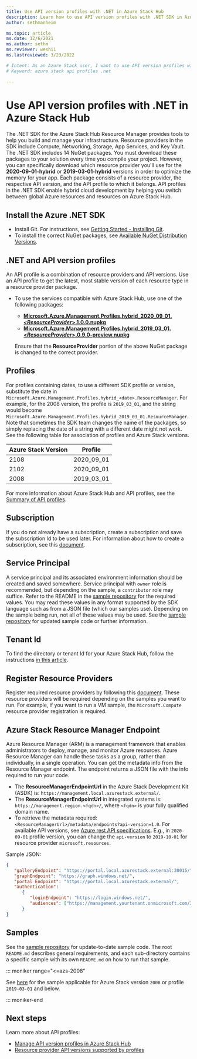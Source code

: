 ```yaml
---
title: Use API version profiles with .NET in Azure Stack Hub 
description: Learn how to use API version profiles with .NET SDK in Azure Stack Hub.
author: sethmanheim

ms.topic: article
ms.date: 12/6/2021
ms.author: sethm
ms.reviewer: weshi1
ms.lastreviewed: 3/23/2022

# Intent: As an Azure Stack user, I want to use API version profiles with .NET SDK in Azure Stack so I can benefit from the use of profiles
# Keyword: azure stack api profiles .net

---
```



# Use API version profiles with .NET in Azure Stack Hub

The .NET SDK for the Azure Stack Hub Resource Manager provides tools to help you build and manage your infrastructure. Resource providers in the SDK include Compute, Networking, Storage, App Services, and Key Vault. The .NET SDK includes 14 NuGet packages. You must download these packages to your solution every time you compile your project. However, you can specifically download which resource provider you'll use for the **2020-09-01-hybrid** or **2019-03-01-hybrid** versions in order to optimize the memory for your app. Each package consists of a resource provider, the respective API version, and the API profile to which it belongs. API profiles in the .NET SDK enable hybrid cloud development by helping you switch between global Azure resources and resources on Azure Stack Hub.

## Install the Azure .NET SDK

- Install Git. For instructions, see [Getting Started - Installing Git](https://git-scm.com/download).
- To install the correct NuGet packages, see [Available NuGet Distribution Versions](https://www.nuget.org/downloads).

## .NET and API version profiles

An API profile is a combination of resource providers and API versions. Use an API profile to get the latest, most stable version of each resource type in a resource provider package.

- To use the services compatible with Azure Stack Hub, use one of the following packages:
  - **[Microsoft.Azure.Management.Profiles.hybrid\_2020\_09\_01.<*ResourceProvider*>.1.0.0.nupkg](https://www.nuget.org/packages?q=Microsoft.Azure.Management.Profiles.hybrid_2020_09_01)**
  - **[Microsoft.Azure.Management.Profiles.hybrid\_2019\_03\_01.<*ResourceProvider*>.0.9.0-preview.nupkg](https://www.nuget.org/packages?q=Microsoft.Azure.Management.Profiles.hybrid_2019_03_01)**

  Ensure that the **ResourceProvider** portion of the above NuGet package is changed to the correct provider.

## Profiles

For profiles containing dates, to use a different SDK profile or version, substitute the date in `Microsoft.Azure.Management.Profiles.hybrid_<date>.ResourceManager`. For example, for the 2008 version, the profile is `2019_03_01`, and the string would become `Microsoft.Azure.Management.Profiles.hybrid_2019_03_01.ResourceManager`. Note that sometimes the SDK team changes the name of the packages, so simply replacing the date of a string with a different date might not work. See the following table for association of profiles and Azure Stack versions.

| Azure Stack Version | Profile |
|---------------------|---------|
|2108|2020_09_01|
|2102|2020_09_01|
|2008|2019_03_01|

For more information about Azure Stack Hub and API profiles, see the [Summary of API profiles](azure-stack-version-profiles.md).

## Subscription

If you do not already have a subscription, create a subscription and save the subscription Id to be used later. For information about how to create a subscription, see this [document](../operator/azure-stack-subscribe-plan-provision-vm.md).

## Service Principal

A service principal and its associated environment information should be created and saved somewhere. Service principal with `owner` role is recommended, but depending on the sample, a `contributor` role may suffice. Refer to the README in the [sample repository](https://github.com/Azure-Samples/Hybrid-CSharp-Samples) for the required values. You may read these values in any format supported by the SDK language such as from a JSON file (which our samples use). Depending on the sample being run, not all of these values may be used. See the [sample repository](https://github.com/Azure-Samples/Hybrid-CSharp-Samples) for updated sample code or further information.

## Tenant Id

To find the directory or tenant Id for your Azure Stack Hub, follow the instructions [in this article](./authenticate-azure-stack-hub.md#get-the-tenant-id).

## Register Resource Providers

Register required resource providers by following this [document](/azure/azure-resource-manager/management/resource-providers-and-types). These resource providers will be required depending on the samples you want to run. For example, if you want to run a VM sample, the `Microsoft.Compute` resource provider registration is required.

## Azure Stack Resource Manager Endpoint

Azure Resource Manager (ARM) is a management framework that enables administrators to deploy, manage, and monitor Azure resources. Azure Resource Manager can handle these tasks as a group, rather than individually, in a single operation. You can get the metadata info from the Resource Manager endpoint. The endpoint returns a JSON file with the info required to run your code.

- The **ResourceManagerEndpointUrl** in the Azure Stack Development Kit (ASDK) is: `https://management.local.azurestack.external/`.
- The **ResourceManagerEndpointUrl** in integrated systems is: `https://management.region.<fqdn>/`, where `<fqdn>` is your fully qualified domain name.
- To retrieve the metadata required: `<ResourceManagerUrl>/metadata/endpoints?api-version=1.0`.
For available API versions, see [Azure rest API specifications](https://github.com/Azure/azure-rest-api-specs/tree/main/profile). E.g., in `2020-09-01` profile version, you can change the `api-version` to `2019-10-01` for resource provider `microsoft.resources`.

Sample JSON:
```json
{
   "galleryEndpoint": "https://portal.local.azurestack.external:30015/",
   "graphEndpoint": "https://graph.windows.net/",
   "portal Endpoint": "https://portal.local.azurestack.external/",
   "authentication": 
      {
         "loginEndpoint": "https://login.windows.net/",
         "audiences": ["https://management.yourtenant.onmicrosoft.com/3cc5febd-e4b7-4a85-a2ed-1d730e2f5928"]
      }
}
```

## Samples

See the [sample repository](https://github.com/Azure-Samples/Hybrid-CSharp-Samples) for update-to-date sample code. The root `README.md` describes general requirements, and each sub-directory contains a specific sample with its own `README.md` on how to run that sample.

::: moniker range="<=azs-2008"

See [here](https://github.com/Azure-Samples/Hybrid-CSharp-Samples/tree/8958588381b80e7d0d62ec4d4c2bb3286802c2a5) for the sample applicable for Azure Stack version `2008` or profile `2019-03-01` and below.

::: moniker-end

## Next steps

Learn more about API profiles:
- [Manage API version profiles in Azure Stack Hub](azure-stack-version-profiles.md)
- [Resource provider API versions supported by profiles](azure-stack-profiles-azure-resource-manager-versions.md)
